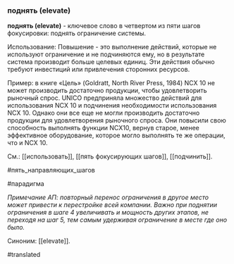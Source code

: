 ### поднять (elevate)

**поднять (elevate)** - ключевое слово в четвертом из пяти шагов фокусировки: поднять ограничение системы.

Использование: Повышение - это выполнение действий, которые не используют ограничение и не подчиняются ему, но в результате система производит больше целевых единиц. Эти действия обычно требуют инвестиций или привлечения сторонних ресурсов.

Пример: в книге «Цель» (Goldratt, North River Press, 1984) NCX 10 не может производить достаточно продукции, чтобы удовлетворить рыночный спрос. UNICO предприняла множество действий для использования NCX 10 и подчинения необходимости использования NCX 10. Однако они все еще не могли производить достаточно продукции для удовлетворения рыночного спроса. Они повысили свою способность выполнять функции NCX10, вернув старое, менее эффективное оборудование, которое могло выполнять те же операции, что и NCX 10.

См.: [[использовать]], [[пять фокусирующих шагов]], [[подчинить]].

#пять_направляющих_шагов 

#парадигма

*Примечание АП: повторный перенос ограничения в другое место может привести к перестройке всей компании. Важно при поднятии ограничения в шаге 4 увеличивать и мощность других этапов, не переходя на шаг 5, тем самым удерживая ограничение в месте где оно было.*

Синоним: [[elevate]].

#translated
